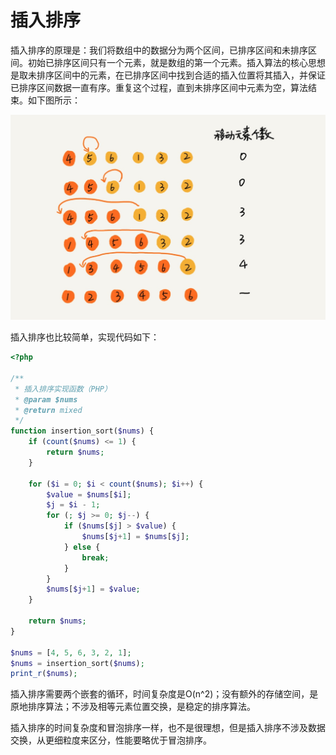 # 插入排序

插入排序的原理是：我们将数组中的数据分为两个区间，已排序区间和未排序区间。初始已排序区间只有一个元素，就是数组的第一个元素。插入算法的核心思想是取未排序区间中的元素，在已排序区间中找到合适的插入位置将其插入，并保证已排序区间数据一直有序。重复这个过程，直到未排序区间中元素为空，算法结束。如下图所示：

![插入排序](img/insertion_sort.png)

插入排序也比较简单，实现代码如下：

```php
<?php
    
/**
 * 插入排序实现函数（PHP）
 * @param $nums
 * @return mixed
 */
function insertion_sort($nums) {
    if (count($nums) <= 1) {
        return $nums;
    }

    for ($i = 0; $i < count($nums); $i++) {
        $value = $nums[$i];
        $j = $i - 1;
        for (; $j >= 0; $j--) {
            if ($nums[$j] > $value) {
                $nums[$j+1] = $nums[$j];
            } else {
                break;
            }
        }
        $nums[$j+1] = $value;
    }

    return $nums;
}

$nums = [4, 5, 6, 3, 2, 1];
$nums = insertion_sort($nums);
print_r($nums);
```

插入排序需要两个嵌套的循环，时间复杂度是O(n^2)；没有额外的存储空间，是原地排序算法；不涉及相等元素位置交换，是稳定的排序算法。

插入排序的时间复杂度和冒泡排序一样，也不是很理想，但是插入排序不涉及数据交换，从更细粒度来区分，性能要略优于冒泡排序。